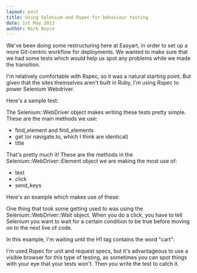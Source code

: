 ```yaml
---
layout: post
title: Using Selenium and Rspec for behaviour testing
date: 1st May 2012
author: Nick Boyce
---
```


We've been doing some restructuring here at Easyart, in order to set up a more Git-centric workflow for deployments. We wanted to make sure that we had some tests which would help us spot any problems while we made the transition.

I'm relatively comfortable with Rspec, so it was a natural starting point. But given that the sites themselves aren't built in Ruby, I'm using Rspec to power Selenium Webdriver.

Here's a sample test:

<script src="https://gist.github.com/2566740.js"> </script>

The Selenium::WebDriver object makes writing these tests pretty simple. These are the main methods we use:

* find_element and find_elements
* get (or navigate.to, which I think are identical)
* title

That's pretty much it! These are the methods in the Selenium::WebDriver::Element object we are making the most use of:

* text
* click
* send_keys

Here's an example which makes use of these:

<script src="https://gist.github.com/2566849.js"> </script>

One thing that took some getting used to was using the Selenium::WebDriver::Wait object. When you do a click, you have to tell Selenium you want to wait for a certain condition to be true before moving on to the next live of code. 

In this example, I'm waiting until the H1 tag contains the word "cart":

<script src="https://gist.github.com/2567891.js"> </script>

I'm used Rspec for unit and request specs, but it's advantageous to use a visible browser for this type of testing, as sometimes you can spot things with your eye that your tests won't. Then you write the test to catch it.